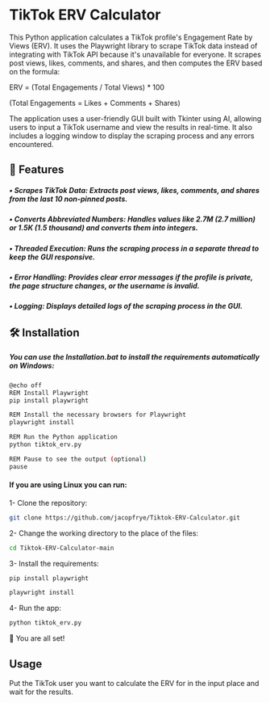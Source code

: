 # TikTok ERV Calculator

This Python application calculates a TikTok profile's Engagement Rate by Views (ERV). It uses the Playwright library to scrape TikTok data instead of integrating with TikTok API because it's unavailable for everyone. It scrapes post views, likes, comments, and shares, and then computes the ERV based on the formula:

ERV = (Total Engagements / Total Views) * 100

(Total Engagements = Likes + Comments + Shares)

The application uses a user-friendly GUI built with Tkinter using AI, allowing users to input a TikTok username and view the results in real-time. It also includes a logging window to display the scraping process and any errors encountered.

## 🚀 Features
##### • Scrapes TikTok Data: Extracts post views, likes, comments, and shares from the last 10 non-pinned posts.

##### • Converts Abbreviated Numbers: Handles values like 2.7M (2.7 million) or 1.5K (1.5 thousand) and converts them into integers.

##### • Threaded Execution: Runs the scraping process in a separate thread to keep the GUI responsive.

##### • Error Handling: Provides clear error messages if the profile is private, the page structure changes, or the username is invalid.

##### • Logging: Displays detailed logs of the scraping process in the GUI.


## 🛠️ Installation

##### You can use the Installation.bat to install the requirements automatically on Windows:

```bash
@echo off
REM Install Playwright
pip install playwright

REM Install the necessary browsers for Playwright
playwright install

REM Run the Python application
python tiktok_erv.py

REM Pause to see the output (optional)
pause
```

#### If you are using Linux you can run:

1- Clone the repository:

```bash
git clone https://github.com/jacopfrye/Tiktok-ERV-Calculator.git
```
2- Change the working directory to the place of the files:

```bash
cd Tiktok-ERV-Calculator-main
```
3- Install the requirements:

```bash
pip install playwright
```
```bash
playwright install
```
4- Run the app:

```bash
python tiktok_erv.py
```
🌟 You are all set!

## Usage

Put the TikTok user you want to calculate the ERV for in the input place and wait for the results.
